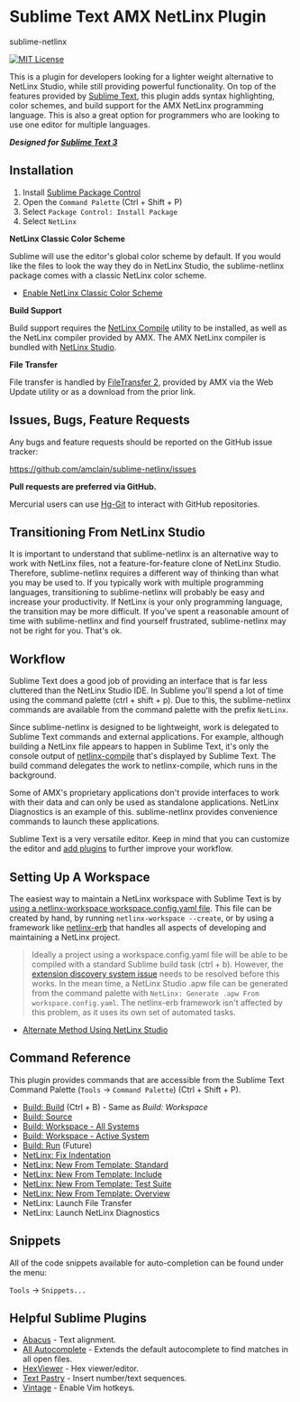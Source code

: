 Sublime Text AMX NetLinx Plugin
===============================
sublime-netlinx

[![MIT License](https://img.shields.io/badge/license-MIT-yellowgreen.svg)](https://github.com/amclain/sublime-netlinx/blob/master/license.txt)

This is a plugin for developers looking for a lighter weight alternative to
NetLinx Studio, while still providing powerful functionality. On top of the
features provided by [Sublime Text](http://www.sublimetext.com/), this plugin
adds syntax highlighting, color schemes, and build support for the AMX NetLinx
programming language. This is also a great option for programmers who are
looking to use one editor for multiple languages.

***Designed for [Sublime Text 3](http://www.sublimetext.com/3)***


Installation
------------
1. Install [Sublime Package Control](https://packagecontrol.io/installation)
1. Open the `Command Palette` (Ctrl + Shift + P)
1. Select `Package Control: Install Package`
1. Select `NetLinx`

**NetLinx Classic Color Scheme**

Sublime will use the editor's global color scheme by default. If you would like
the files to look the way they do in NetLinx Studio, the sublime-netlinx package
comes with a classic NetLinx color scheme.

* [Enable NetLinx Classic Color Scheme](docs/enable_netlinx_classic_color_scheme.md)

**Build Support**

Build support requires the [NetLinx Compile](https://github.com/amclain/netlinx-compile)
utility to be installed, as well as the NetLinx compiler provided by AMX. The
AMX NetLinx compiler is bundled with [NetLinx Studio](http://www.amx.com/techcenter/applications.asp?Category=Development%20Tools#NetLinx%20Studio).

**File Transfer**

File transfer is handled by [FileTransfer 2](http://www.amx.com/techcenter/applications.asp?Category=Development%20Tools#FileTransfer%202),
provided by AMX via the Web Update utility or as a download from the prior link.


Issues, Bugs, Feature Requests
------------------------------
Any bugs and feature requests should be reported on the GitHub issue tracker:

https://github.com/amclain/sublime-netlinx/issues


**Pull requests are preferred via GitHub.**

Mercurial users can use [Hg-Git](http://hg-git.github.io/) to interact with
GitHub repositories.


Transitioning From NetLinx Studio
---------------------------------

It is important to understand that sublime-netlinx is an alternative way to
work with NetLinx files, not a feature-for-feature clone of NetLinx Studio.
Therefore, sublime-netlinx requires a different way of thinking than what
you may be used to. If you typically work with multiple programming languages,
transitioning to sublime-netlinx will probably be easy and increase your
productivity. If NetLinx is your only programming language, the transition may
be more difficult. If you've spent a reasonable amount of time with
sublime-netlinx and find yourself frustrated, sublime-netlinx may not be right
for you. That's ok.


Workflow
--------

Sublime Text does a good job of providing an interface that is far less
cluttered than the NetLinx Studio IDE. In Sublime you'll spend a lot of time
using the command palette (ctrl + shift + p). Due to this, the sublime-netlinx
commands are available from the command palette with the prefix `NetLinx`.

Since sublime-netlinx is designed to be lightweight, work is delegated to
Sublime Text commands and external applications. For example, although building
a NetLinx file appears to happen in Sublime Text, it's only the console output
of [netlinx-compile](https://github.com/amclain/netlinx-compile) that's
displayed by Sublime Text. The build command delegates the work to
netlinx-compile, which runs in the background.

Some of AMX's proprietary applications don't provide interfaces to work with
their data and can only be used as standalone applications. NetLinx Diagnostics
is an example of this. sublime-netlinx provides convenience commands to launch
these applications.

Sublime Text is a very versatile editor. Keep in mind that you can customize
the editor and [add plugins](https://packagecontrol.io/) to further improve your
workflow.


Setting Up A Workspace
----------------------
The easiest way to maintain a NetLinx workspace with Sublime Text is by
[using a netlinx-workspace workspace.config.yaml file](https://github.com/amclain/netlinx-workspace#yaml-workspace-configuration).
This file can be created by hand, by running `netlinx-workspace --create`, or by
using a framework like [netlinx-erb](https://github.com/amclain/netlinx-erb#netlinx-erb)
that handles all aspects of developing and maintaining a NetLinx project.

> Ideally a project using a workspace.config.yaml file will be able to be
compiled with a standard Sublime build task (ctrl + b). However, the
[extension discovery system issue](https://github.com/amclain/netlinx-compile/issues/9)
needs to be resolved before this works. In the mean time, a NetLinx Studio .apw
file can be generated from the command palette with
`NetLinx: Generate .apw From workspace.config.yaml`. The netlinx-erb framework
isn't affected by this problem, as it uses its own set of automated tasks.

* [Alternate Method Using NetLinx Studio](docs/setting_up_a_workspace_with_netlinx_studio.md)


Command Reference
-----------------
This plugin provides commands that are accessible from the Sublime Text Command
Palette (`Tools` -> `Command Palette`) (Ctrl + Shift + P).

* [Build: Build](docs/build.md) (Ctrl + B) - Same as *Build: Workspace*
* [Build: Source](docs/build.md)
* [Build: Workspace - All Systems](docs/build.md)
* [Build: Workspace - Active System](docs/build.md)
* [Build: Run](docs/build.md) (Future)
* [NetLinx: Fix Indentation](docs/fix_indentation.md)
* [NetLinx: New From Template: Standard](docs/new_from_template.md)
* [NetLinx: New From Template: Include](docs/new_from_template.md)
* [NetLinx: New From Template: Test Suite](docs/new_from_template.md)
* [NetLinx: New From Template: Overview](docs/new_from_template.md)
* NetLinx: Launch File Transfer
* NetLinx: Launch NetLinx Diagnostics


Snippets
--------
All of the code snippets available for auto-completion can be found under the menu:

`Tools` -> `Snippets...`


Helpful Sublime Plugins
-----------------------
* [Abacus](https://github.com/khiltd/Abacus) - Text alignment.
* [All Autocomplete](https://github.com/alienhard/SublimeAllAutocomplete) -
Extends the default autocomplete to find matches in all open files.
* [HexViewer](https://github.com/facelessuser/HexViewer) - Hex viewer/editor.
* [Text Pastry](https://github.com/duydao/Text-Pastry) - Insert number/text sequences.
* [Vintage](http://www.sublimetext.com/docs/3/vintage.html) - Enable Vim hotkeys.
